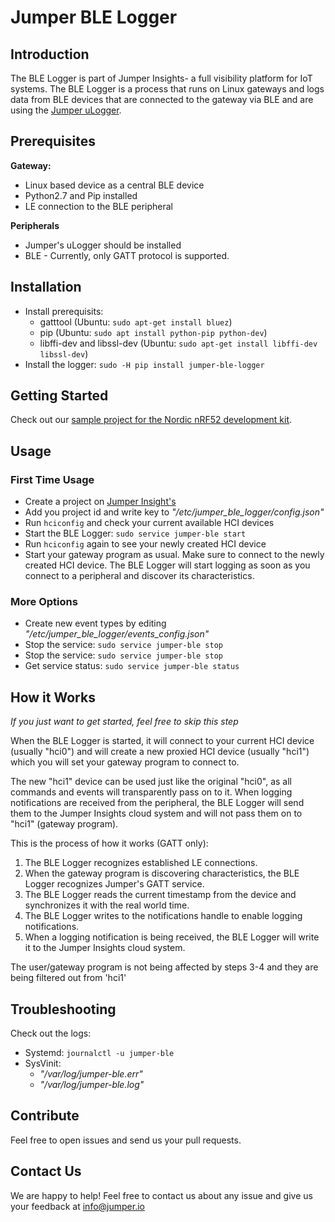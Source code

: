 # Jumper BLE Logger
## Introduction
The BLE Logger is part of Jumper Insights- a full visibility platform for IoT systems. The BLE Logger is a process that runs on Linux gateways and logs data from BLE devices that are connected to the gateway via BLE and are using the [Jumper uLogger](https://github.com/Jumperr-labs/jumper-ulogger).

## Prerequisites
**Gateway:**

- Linux based device as a central BLE device
- Python2.7 and Pip installed
- LE connection to the BLE peripheral

**Peripherals**

- Jumper's uLogger should be installed
- BLE - Currently, only GATT protocol is supported.

## Installation
 - Install prerequisits:
   - gatttool (Ubuntu: `sudo apt-get install bluez`)
   - pip (Ubuntu: `sudo apt install python-pip python-dev`)
   - libffi-dev and libssl-dev (Ubuntu: `sudo apt-get install libffi-dev libssl-dev`)
 - Install the logger: `sudo -H pip install jumper-ble-logger`

## Getting Started
Check out our [sample project for the Nordic nRF52 development kit](https://github.com/Jumperr-labs/jumper-ulogger/tree/master/samples/nrf52-ble-sample-project).

## Usage
### First Time Usage
- Create a project on [Jumper Insight's](https://app-events.jumper.io/)
- Add you project id and write key to _"/etc/jumper_ble_logger/config.json"_
- Run `hciconfig` and check your current available HCI devices
- Start the BLE Logger: `sudo service jumper-ble start`
- Run `hciconfig` again to see your newly created HCI device
- Start your gateway program as usual. Make sure to connect to the newly created HCI device. The BLE Logger will start logging as soon as you connect to a peripheral and discover its characteristics.

### More Options
- Create new event types by editing _"/etc/jumper_ble_logger/events_config.json"_
- Stop the service: `sudo service jumper-ble stop`
- Stop the service: `sudo service jumper-ble stop`
- Get service status: `sudo service jumper-ble status`

## How it Works
*If you just want to get started, feel free to skip this step*

When the BLE Logger is started, it will connect to your current HCI device (usually "hci0") and will create a new 
proxied HCI device (usually "hci1") which you will set your gateway program to connect to.

The new "hci1" device can be used just like the original "hci0", as all commands and events will transparently pass on to it.
When logging notifications are received from the peripheral, the BLE Logger will send them to the Jumper Insights cloud system and will not pass them on to "hci1" (gateway program).

This is the process of how it works (GATT only):

1. The BLE Logger recognizes established LE connections.
2. When the gateway program is discovering characteristics, the BLE Logger recognizes Jumper's GATT service.
3. The BLE Logger reads the current timestamp from the device and synchronizes it with the real world time.
4. The BLE Logger writes to the notifications handle to enable logging notifications.
5. When a logging notification is being received, the BLE Logger will write it to the Jumper Insights cloud system.

The user/gateway program is not being affected by steps 3-4 and they are being filtered out from 'hci1'

## Troubleshooting
Check out the logs:
- Systemd: `journalctl -u jumper-ble`
- SysVinit:
  - _"/var/log/jumper-ble.err"_
  - _"/var/log/jumper-ble.log"_

## Contribute
Feel free to open issues and send us your pull requests.

## Contact Us
We are happy to help! Feel free to contact us about any issue and give us your feedback at [info@jumper.io](mailto:info@jumper.io)
